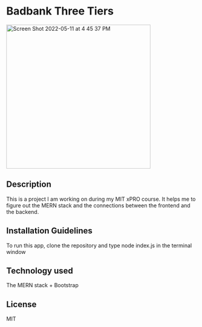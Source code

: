 # Badbank Three Tiers

<img width="381" alt="Screen Shot 2022-05-11 at 4 45 37 PM" src="https://user-images.githubusercontent.com/60219890/167945078-808621d6-6ae9-47b1-8aa1-c38d4d1e5368.png">


## Description
This is a project I am working on during my MIT xPRO course. It helps me to figure out the MERN stack and the connections between the frontend and the backend.

## Installation Guidelines
To run this app, clone the repository and type node index.js in the terminal window

## Technology used
The MERN stack + Bootstrap

## License
MIT



